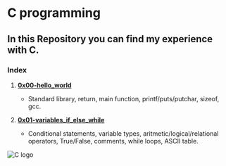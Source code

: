 # C programming  
## In this Repository you can find my experience with C.  
### Index  

1. [**0x00-hello_world**](https://github.com/Joanfa7/holbertonschool-low_level_programming/tree/main/0x00-hello_world)  
	* Standard library, return, main function, printf/puts/putchar, sizeof, gcc.  

2. [**0x01-variables_if_else_while**]()
	* Conditional statements, variable types, aritmetic/logical/relational operators, True/False, comments, while loops, ASCII table.  

![C logo](https://apprize.best/c/pic.jpg)
